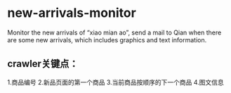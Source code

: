 # new-arrivals-monitor
Monitor the new arrivals of “xiao mian ao”, send a mail to Qian when there are some new arrivals, which includes graphics and text information.

## crawler关键点：
1.商品编号
2.新品页面的第一个商品
3.当前商品按顺序的下一个商品
4.图文信息
